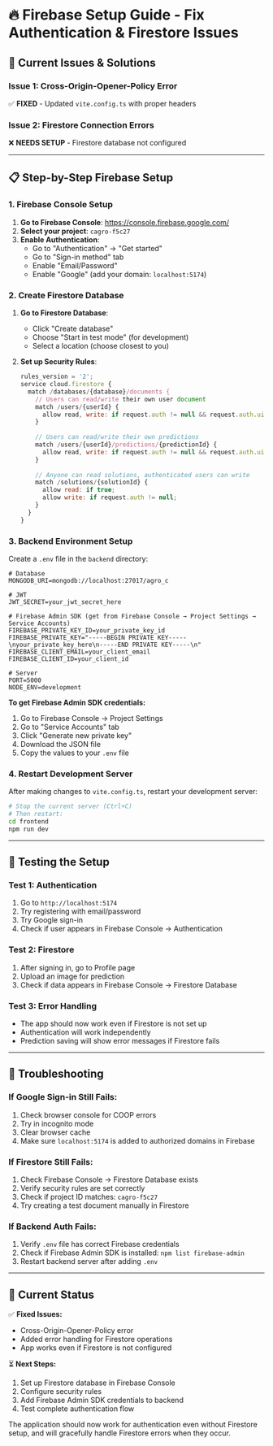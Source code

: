 # 🔥 Firebase Setup Guide - Fix Authentication & Firestore Issues

## 🚨 **Current Issues & Solutions**

### **Issue 1: Cross-Origin-Opener-Policy Error**
✅ **FIXED** - Updated `vite.config.ts` with proper headers

### **Issue 2: Firestore Connection Errors**
❌ **NEEDS SETUP** - Firestore database not configured

---

## 📋 **Step-by-Step Firebase Setup**

### **1. Firebase Console Setup**

1. **Go to Firebase Console**: https://console.firebase.google.com/
2. **Select your project**: `cagro-f5c27`
3. **Enable Authentication**:
   - Go to "Authentication" → "Get started"
   - Go to "Sign-in method" tab
   - Enable "Email/Password"
   - Enable "Google" (add your domain: `localhost:5174`)

### **2. Create Firestore Database**

1. **Go to Firestore Database**:
   - Click "Create database"
   - Choose "Start in test mode" (for development)
   - Select a location (choose closest to you)

2. **Set up Security Rules**:
   ```javascript
   rules_version = '2';
   service cloud.firestore {
     match /databases/{database}/documents {
       // Users can read/write their own user document
       match /users/{userId} {
         allow read, write: if request.auth != null && request.auth.uid == userId;
       }
       
       // Users can read/write their own predictions
       match /users/{userId}/predictions/{predictionId} {
         allow read, write: if request.auth != null && request.auth.uid == userId;
       }
       
       // Anyone can read solutions, authenticated users can write
       match /solutions/{solutionId} {
         allow read: if true;
         allow write: if request.auth != null;
       }
     }
   }
   ```

### **3. Backend Environment Setup**

Create a `.env` file in the `backend` directory:

```env
# Database
MONGODB_URI=mongodb://localhost:27017/agro_c

# JWT
JWT_SECRET=your_jwt_secret_here

# Firebase Admin SDK (get from Firebase Console → Project Settings → Service Accounts)
FIREBASE_PRIVATE_KEY_ID=your_private_key_id
FIREBASE_PRIVATE_KEY="-----BEGIN PRIVATE KEY-----\nyour_private_key_here\n-----END PRIVATE KEY-----\n"
FIREBASE_CLIENT_EMAIL=your_client_email
FIREBASE_CLIENT_ID=your_client_id

# Server
PORT=5000
NODE_ENV=development
```

**To get Firebase Admin SDK credentials:**
1. Go to Firebase Console → Project Settings
2. Go to "Service Accounts" tab
3. Click "Generate new private key"
4. Download the JSON file
5. Copy the values to your `.env` file

### **4. Restart Development Server**

After making changes to `vite.config.ts`, restart your development server:

```bash
# Stop the current server (Ctrl+C)
# Then restart:
cd frontend
npm run dev
```

---

## 🧪 **Testing the Setup**

### **Test 1: Authentication**
1. Go to `http://localhost:5174`
2. Try registering with email/password
3. Try Google sign-in
4. Check if user appears in Firebase Console → Authentication

### **Test 2: Firestore**
1. After signing in, go to Profile page
2. Upload an image for prediction
3. Check if data appears in Firebase Console → Firestore Database

### **Test 3: Error Handling**
- The app should now work even if Firestore is not set up
- Authentication will work independently
- Prediction saving will show error messages if Firestore fails

---

## 🔧 **Troubleshooting**

### **If Google Sign-in Still Fails:**
1. Check browser console for COOP errors
2. Try in incognito mode
3. Clear browser cache
4. Make sure `localhost:5174` is added to authorized domains in Firebase

### **If Firestore Still Fails:**
1. Check Firebase Console → Firestore Database exists
2. Verify security rules are set correctly
3. Check if project ID matches: `cagro-f5c27`
4. Try creating a test document manually in Firestore

### **If Backend Auth Fails:**
1. Verify `.env` file has correct Firebase credentials
2. Check if Firebase Admin SDK is installed: `npm list firebase-admin`
3. Restart backend server after adding `.env`

---

## 📱 **Current Status**

✅ **Fixed Issues:**
- Cross-Origin-Opener-Policy error
- Added error handling for Firestore operations
- App works even if Firestore is not configured

⏳ **Next Steps:**
1. Set up Firestore database in Firebase Console
2. Configure security rules
3. Add Firebase Admin SDK credentials to backend
4. Test complete authentication flow

The application should now work for authentication even without Firestore setup, and will gracefully handle Firestore errors when they occur.




